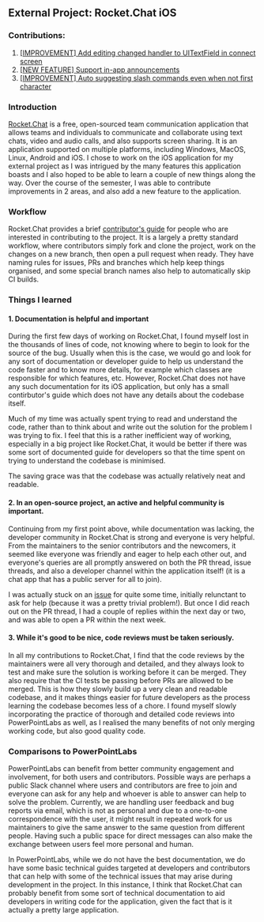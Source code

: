 ## External Project: Rocket.Chat iOS

### Contributions: 

1. [[IMPROVEMENT] Add editing changed handler to UITextField in connect screen](https://github.com/RocketChat/Rocket.Chat.iOS/pull/2494)
2. [[NEW FEATURE] Support in-app announcements](https://github.com/RocketChat/Rocket.Chat.iOS/pull/2514)
3. [[IMPROVEMENT] Auto suggesting slash commands even when not first character](https://github.com/RocketChat/Rocket.Chat.iOS/pull/2599)

### Introduction

[Rocket.Chat](https://rocket.chat/) is a free, open-sourced team communication application that allows teams and individuals to communicate and collaborate using text chats, video and audio calls, and also supports screen sharing. It is an application supported on multiple platforms, including Windows, MacOS, Linux, Android and iOS. I chose to work on the iOS application for my external project as I was intrigued by the many features this application boasts and I also hoped to be able to learn a couple of new things along the way. Over the course of the semester, I was able to contribute improvements in 2 areas, and also add a new feature to the application.

### Workflow

Rocket.Chat provides a brief [contributor's guide](https://github.com/RocketChat/Rocket.Chat.iOS/blob/develop/CONTRIBUTING.md) for people who are interested in contributing to the project. It is a largely a pretty standard workflow, where contributors simply fork and clone the project, work on the changes on a new branch, then open a pull request when ready. They have naming rules for issues, PRs and branches which help keep things organised, and some special branch names also help to automatically skip CI builds.

### Things I learned

#### 1. Documentation is helpful and important

During the first few days of working on Rocket.Chat, I found myself lost in the thousands of lines of code, not knowing where to begin to look for the source of the bug. Usually when this is the case, we would go and look for any sort of documentation or developer guide to help us understand the code faster and to know more details, for example which classes are responsible for which features, etc. However, Rocket.Chat does not have any such documentation for its iOS application, but only has a small contirbutor's guide which does not have any details about the codebase itself.

Much of my time was actually spent trying to read and understand the code, rather than to think about and write out the solution for the problem I was trying to fix. I feel that this is a rather inefficient way of working, especially in a big project like Rocket.Chat, it would be better if there was some sort of documented guide for developers so that the time spent on trying to understand the codebase is minimised. 

The saving grace was that the codebase was actually relatively neat and readable.

#### 2. In an open-source project, an active and helpful community is important.

Continuing from my first point above, while documentation was lacking, the developer community in Rocket.Chat is strong and everyone is very helpful. From the maintainers to the senior contributors and the newcomers, it seemed like everyone was friendly and eager to help each other out, and everyone's queries are all promptly answered on both the PR thread, issue threads, and also a developer channel within the application itself! (it is a chat app that has a public server for all to join).

I was actually stuck on an [issue]() for quite some time, initially relunctant to ask for help (because it was a pretty trivial problem!). But once I did reach out on the PR thread, I had a couple of replies within the next day or two, and was able to open a PR within the next week. 

#### 3. While it's good to be nice, code reviews must be taken seriously.

In all my contributions to Rocket.Chat, I find that the code reviews by the maintainers were all very thorough and detailed, and they always look to test and make sure the solution is working before it can be merged. They also require that the CI tests be passing before PRs are allowed to be merged. This is how they slowly build up a very clean and readable codebase, and it makes things easier for future developers as the process learning the codebase becomes less of a chore. I found myself slowly incorporating the practice of thorough and detailed code reviews into PowerPointLabs as well, as I realised the many benefits of not only merging working code, but also good quality code. 

### Comparisons to PowerPointLabs

PowerPointLabs can benefit from better community engagement and involvement, for both users and contributors. Possible ways are perhaps a public Slack channel where users and contributors are free to join and everyone can ask for any help and whoever is able to answer can help to solve the problem. Currently, we are handling user feedback and bug reports via email, which is not as personal and due to a one-to-one correspondence with the user, it might result in repeated work for us maintainers to give the same answer to the same question from different people. Having such a public space for direct messages can also make the exchange between users feel more personal and human.

In PowerPointLabs, while we do not have the best documentation, we do have some basic technical guides targeted at developers and contributors that can help with some of the technical issues that may arise during development in the project. In this instance, I think that Rocket.Chat can probably benefit from some sort of technical documentation to aid developers in writing code for the application, given the fact that is it actually a pretty large application.
